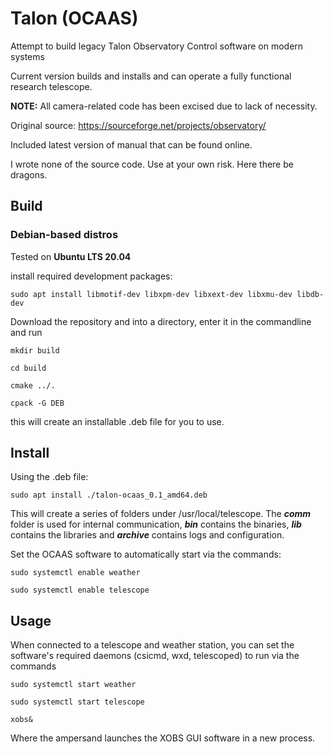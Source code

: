 Talon (OCAAS)
================================================================================

Attempt to build legacy Talon Observatory Control software on modern systems

Current version builds and installs and can operate a fully functional research telescope.

**NOTE:** All camera-related code has been excised due to lack of necessity.

Original source: https://sourceforge.net/projects/observatory/

Included latest version of manual that can be found online.

I wrote none of the source code. Use at your own risk. Here there be dragons.



Build
-------------------------------------------------------------------------------

### Debian-based distros

Tested on **Ubuntu LTS 20.04**

install required development packages:

  `sudo apt install libmotif-dev libxpm-dev libxext-dev libxmu-dev libdb-dev`
  
Download the repository and into a directory, enter it in the commandline and run

  `mkdir build`
  
  `cd build`
  
  `cmake ../.`
  
  `cpack -G DEB`

this will create an installable .deb file for you to use.

Install
---------

Using the .deb file:

  `sudo apt install ./talon-ocaas_0.1_amd64.deb`
  
This will create a series of folders under /usr/local/telescope. The ***comm*** folder is used for internal communication, ***bin*** contains the binaries, ***lib*** contains the libraries and ***archive*** contains logs and configuration.

Set the OCAAS software to automatically start via the commands:

  `sudo systemctl enable weather`
  
  `sudo systemctl enable telescope`

Usage
------

When connected to a telescope and weather station, you can set the software's required daemons (csicmd, wxd, telescoped) to run via the commands
  
  `sudo systemctl start weather`
  
  `sudo systemctl start telescope`
  
  `xobs&`
 
Where the ampersand launches the XOBS GUI software in a new process.



